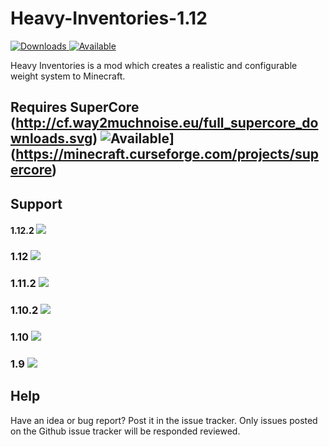 # Heavy-Inventories-1.12 
[![Downloads](http://cf.way2muchnoise.eu/full_heavy-inventories_downloads.svg)  ![Available](http://cf.way2muchnoise.eu/versions/heavy-inventories.svg)](https://minecraft.curseforge.com/projects/heavy-inventories)

Heavy Inventories is a mod which creates a realistic and configurable weight system to Minecraft.

## Requires SuperCore (http://cf.way2muchnoise.eu/full_supercore_downloads.svg)  ![Available](http://cf.way2muchnoise.eu/versions/supercore.svg)](https://minecraft.curseforge.com/projects/supercore)

## Support

#### 1.12.2 ![](https://img.shields.io/badge/Status-Fully%20supported-green.svg)
### 1.12 ![](https://img.shields.io/badge/Status-Fully%20supported-green.svg)
### 1.11.2 ![](https://img.shields.io/badge/Status-Partially%20Supported-red.svg)
### 1.10.2 ![](https://img.shields.io/badge/Status-Not%20Supported-red.svg)
### 1.10 ![](https://img.shields.io/badge/Status-Not%20Supported-red.svg)
### 1.9 ![](https://img.shields.io/badge/Status-Partially%20Supported-red.svg)

## Help
Have an idea or bug report? Post it in the issue tracker. Only issues posted on the Github issue tracker will be responded reviewed.
